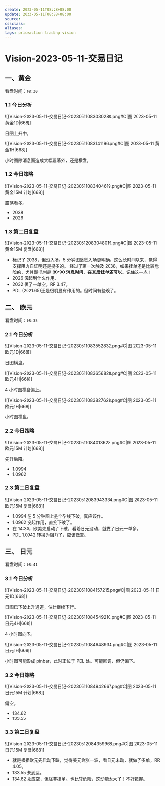 ```yaml
---
create: 2023-05-11T08:28+08:00
update: 2023-05-11T08:28+08:00
source:
cssclass:
aliases:
tags: priceaction trading vision
---
```


# Vision-2023-05-11-交易日记

## 一、黄金

看盘时间：`08:30`

### 1.1 今日分析

![[Vision-2023-05-11-交易日记-20230511083030280.png#C|图 2023-05-11 黄金1D|668]]

日图上升中。

![[Vision-2023-05-11-交易日记-20230511083141196.png#C|图 2023-05-11 黄金1H|668]]

小时图除消息面造成大幅震荡外，还是横盘。

### 1.2 今日策略

![[Vision-2023-05-11-交易日记-20230511083404619.png#C|图 2023-05-11 黄金15M 计划|668]]

震荡看多。

- 2038
- 2026

### 1.3 第二日复盘

![[Vision-2023-05-11-交易日记-20230512083048019.png#C|图 2023-05-11 黄金15M 复盘|668]]

- 标记了 2038，但没入场。5 分钟图感觉入场更明确。这么长时间以来，觉得支撑阻力自证明还是挺多的。
  经过了第一次触及 2038，如果挂单还是比较危险的，尤其那毛刺是 **20:30 消息时间，在其后挂单还可以**。记住这一点！
- 2026 没起到什么作用。
- 2032 做了一单空，RR 3.47。
- PDL (2021.65)还是很明显有作用的。但时间有些晚了。

## 二、 欧元

看盘时间：`08:35`

### 2.1 今日分析

![[Vision-2023-05-11-交易日记-20230511083552832.png#C|图 2023-05-11 欧元1D|668]]

日图横盘。

![[Vision-2023-05-11-交易日记-20230511083656828.png#C|图 2023-05-11 欧元4H|668]]

4 小时图横盘偏上。

![[Vision-2023-05-11-交易日记-20230511083827628.png#C|图 2023-05-11 欧元1H|668]]

小时图横盘。

### 2.2 今日策略

![[Vision-2023-05-11-交易日记-20230511084013628.png#C|图 2023-05-11 欧元15M 计划|668]]

先升后降。

- 1.0994
- 1.0962

### 2.3 第二日复盘

![[Vision-2023-05-11-交易日记-20230512083943334.png#C|图 2023-05-11 欧元15M 复盘|668]]

- 1.0994 在 5 分钟图上是个孕线下破，真应该作。
- 1.0962 没起作用，直接下破了。
- 在 14:30，欧美先启动了下破，看着日元没动，就做了日元一单多。
- PDL 1.0942 转换为阻力了，应该做空。

## 三、 日元

看盘时间：`08:41`

### 3.1 今日分析

![[Vision-2023-05-11-交易日记-20230511084157215.png#C|图 2023-05-11 日元1D|668]]

日图已下破上升通道，估计继续下行。

![[Vision-2023-05-11-交易日记-20230511084549210.png#C|图 2023-05-11 日元4H|668]]

4 小时图向下。

![[Vision-2023-05-11-交易日记-20230511084648934.png#C|图 2023-05-11 日元1H|668]]

小时图可能形成 pinbar，此时正位于 PDL 处。可能回调，但仍偏下。

### 3.2 今日策略

![[Vision-2023-05-11-交易日记-20230511084942667.png#C|图 2023-05-11 日元15M 计划|668]]

偏空。

- 134.62
- 133.55

### 3.3 第二日复盘

![[Vision-2023-05-11-交易日记-20230512084359968.png#C|图 2023-05-11 日元15M 复盘|668]]

- 就是根据欧元先启动下跌，觉得美元会涨一波，看日元未动，就做了多单，RR 4.05。
- 133.55 未到达。
- 134.62 处应空，但除非挂单。也比较危险，这动能太大了！不好把握。
